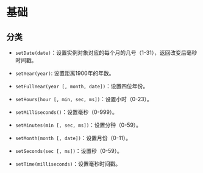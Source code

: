 # 基础

## 分类

*   `setDate(date)`：设置实例对象对应的每个月的几号（1-31），返回改变后毫秒时间戳。

*   `setYear(year)`: 设置距离1900年的年数。

*   `setFullYear(year [, month, date])`：设置四位年份。

*   `setHours(hour [, min, sec, ms])`：设置小时（0-23）。

*   `setMilliseconds()`：设置毫秒（0-999）。

*   `setMinutes(min [, sec, ms])`：设置分钟（0-59）。

*   `setMonth(month [, date])`：设置月份（0-11）。

*   `setSeconds(sec [, ms])`：设置秒（0-59）。

*   `setTime(milliseconds)`：设置毫秒时间戳。
